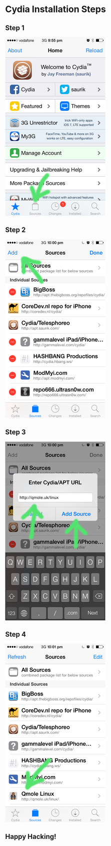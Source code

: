 # Cydia Installation Steps

## Step 1

![Step 1](screenshots/cydia-step1.png)

## Step 2

![Step 2](screenshots/cydia-step2.png)

## Step 3

![Step 3](screenshots/cydia-step3.png)

## Step 4

![Step 4](screenshots/cydia-step4.png)

## Happy Hacking!


                        
                                           
                         
                                           
                                          
                           
                                         
                                  










